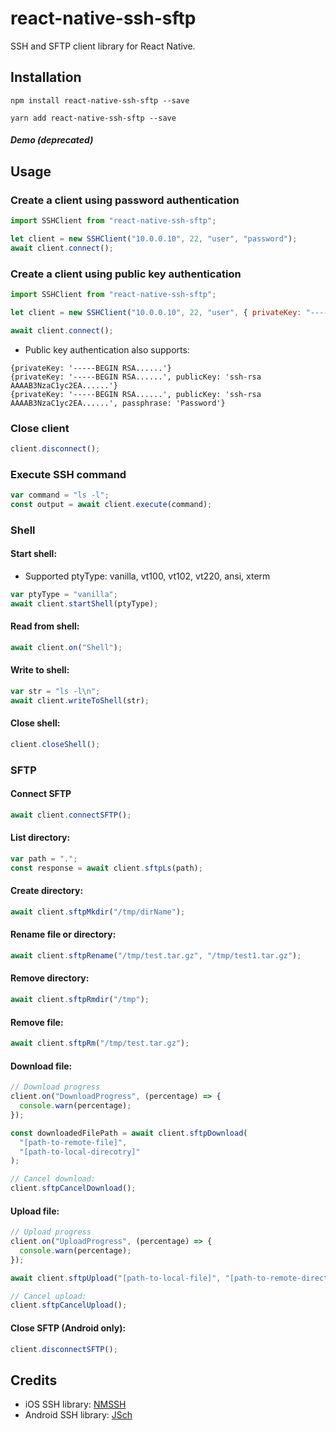 # react-native-ssh-sftp

SSH and SFTP client library for React Native.

## Installation

```
npm install react-native-ssh-sftp --save

yarn add react-native-ssh-sftp --save
```

##### Demo (deprecated)

## Usage

### Create a client using password authentication

```javascript
import SSHClient from "react-native-ssh-sftp";

let client = new SSHClient("10.0.0.10", 22, "user", "password");
await client.connect();
```

### Create a client using public key authentication

```javascript
import SSHClient from "react-native-ssh-sftp";

let client = new SSHClient("10.0.0.10", 22, "user", { privateKey: "-----BEGIN RSA......" });

await client.connect();
```

- Public key authentication also supports:

```
{privateKey: '-----BEGIN RSA......'}
{privateKey: '-----BEGIN RSA......', publicKey: 'ssh-rsa AAAAB3NzaC1yc2EA......'}
{privateKey: '-----BEGIN RSA......', publicKey: 'ssh-rsa AAAAB3NzaC1yc2EA......', passphrase: 'Password'}
```

### Close client

```javascript
client.disconnect();
```

### Execute SSH command

```javascript
var command = "ls -l";
const output = await client.execute(command);
```

### Shell

#### Start shell:

- Supported ptyType: vanilla, vt100, vt102, vt220, ansi, xterm

```javascript
var ptyType = "vanilla";
await client.startShell(ptyType);
```

#### Read from shell:

```javascript
await client.on("Shell");
```

#### Write to shell:

```javascript
var str = "ls -l\n";
await client.writeToShell(str);
```

#### Close shell:

```javascript
client.closeShell();
```

### SFTP

#### Connect SFTP

```javascript
await client.connectSFTP();
```

#### List directory:

```javascript
var path = ".";
const response = await client.sftpLs(path);
```

#### Create directory:

```javascript
await client.sftpMkdir("/tmp/dirName");
```

#### Rename file or directory:

```javascript
await client.sftpRename("/tmp/test.tar.gz", "/tmp/test1.tar.gz");
```

#### Remove directory:

```javascript
await client.sftpRmdir("/tmp");
```

#### Remove file:

```javascript
await client.sftpRm("/tmp/test.tar.gz");
```

#### Download file:

```javascript
// Download progress
client.on("DownloadProgress", (percentage) => {
  console.warn(percentage);
});

const downloadedFilePath = await client.sftpDownload(
  "[path-to-remote-file]",
  "[path-to-local-direcotry]"
);

// Cancel download:
client.sftpCancelDownload();
```

#### Upload file:

```javascript
// Upload progress
client.on("UploadProgress", (percentage) => {
  console.warn(percentage);
});

await client.sftpUpload("[path-to-local-file]", "[path-to-remote-directory]");

// Cancel upload:
client.sftpCancelUpload();
```

#### Close SFTP (Android only):

```javascript
client.disconnectSFTP();
```

## Credits

- iOS SSH library: [NMSSH](https://github.com/NMSSH/NMSSH)
- Android SSH library: [JSch](http://www.jcraft.com/jsch/)

